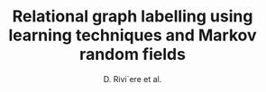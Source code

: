 ---
author: D. Rivi\`ere et al.
title: Relational graph labelling using learning techniques and Markov random fields
year: 2002
type: inproceedings
booktitle: Proceedings - International Conference on Pattern Recognition
---